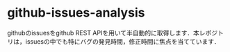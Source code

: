 # github-issues-analysis

githubのissuesをgithub REST APIを用いて半自動的に取得します．本レポジトリは，issuesの中でも特にバグの発見時間，修正時間に焦点を当てています．
